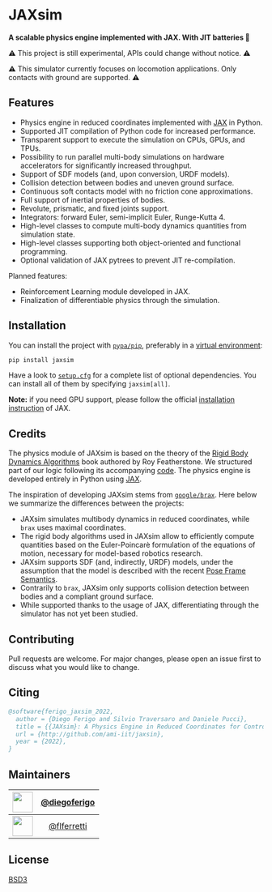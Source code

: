 # JAXsim

**A scalable physics engine implemented with JAX. With JIT batteries 🔋**

⚠ This project is still experimental, APIs could change without notice. ️⚠

⚠ This simulator currently focuses on locomotion applications. Only contacts with ground are supported. ️⚠

## Features

- Physics engine in reduced coordinates implemented with [JAX][jax] in Python.
- Supported JIT compilation of Python code for increased performance.
- Transparent support to execute the simulation on CPUs, GPUs, and TPUs.
- Possibility to run parallel multi-body simulations on hardware accelerators for significantly increased throughput.
- Support of SDF models (and, upon conversion, URDF models).
- Collision detection between bodies and uneven ground surface.
- Continuous soft contacts model with no friction cone approximations.
- Full support of inertial properties of bodies.
- Revolute, prismatic, and fixed joints support.
- Integrators: forward Euler, semi-implicit Euler, Runge-Kutta 4.
- High-level classes to compute multi-body dynamics quantities from simulation state.
- High-level classes supporting both object-oriented and functional programming.
- Optional validation of JAX pytrees to prevent JIT re-compilation. 

Planned features:

- Reinforcement Learning module developed in JAX.
- Finalization of differentiable physics through the simulation.

[jax]: https://github.com/google/jax/

## Installation

You can install the project with [`pypa/pip`][pip], preferably in a [virtual environment][venv]:

```bash
pip install jaxsim
```

Have a look to [`setup.cfg`](setup.cfg) for a complete list of optional dependencies.
You can install all of them by specifying `jaxsim[all]`.

**Note:** if you need GPU support, please follow the official [installation instruction][jax_gpu] of JAX.

[pip]: https://github.com/pypa/pip/
[venv]: https://docs.python.org/3.8/tutorial/venv.html
[jax_gpu]: https://github.com/google/jax/#installation

## Credits

The physics module of JAXsim is based on the theory of the [Rigid Body Dynamics Algorithms][RBDA]
book authored by Roy Featherstone.
We structured part of our logic following its accompanying [code][spatial_v2].
The physics engine is developed entirely in Python using [JAX][jax].

[RBDA]: https://link.springer.com/book/10.1007/978-1-4899-7560-7
[spatial_v2]: http://royfeatherstone.org/spatial/index.html#spatial-software

The inspiration of developing JAXsim stems from [`google/brax`][brax].
Here below we summarize the differences between the projects:

- JAXsim simulates multibody dynamics in reduced coordinates, while `brax` uses maximal coordinates.
- The rigid body algorithms used in JAXsim allow to efficiently compute quantities based on the Euler-Poincarè
  formulation of the equations of motion, necessary for model-based robotics research.
- JAXsim supports SDF (and, indirectly, URDF) models, under the assumption that the model is described with the
  recent [Pose Frame Semantics][PFS].
- Contrarily to `brax`, JAXsim only supports collision detection between bodies and a compliant ground surface.
- While supported thanks to the usage of JAX, differentiating through the simulator has not yet been studied.

[brax]: https://github.com/google/brax
[PFS]: http://sdformat.org/tutorials?tut=pose_frame_semantics

## Contributing

Pull requests are welcome. 
For major changes, please open an issue first to discuss what you would like to change.

## Citing

```bibtex
@software{ferigo_jaxsim_2022,
  author = {Diego Ferigo and Silvio Traversaro and Daniele Pucci},
  title = {{JAXsim}: A Physics Engine in Reduced Coordinates for Control and Robot Learning},
  url = {http://github.com/ami-iit/jaxsin},
  year = {2022},
}
```

## Maintainers

| [<img src="https://github.com/diegoferigo.png" width="40">][df] | [@diegoferigo][df] |
|:---------------------------------------------------------------:|:------------------:|
| [<img src="https://github.com/flferretti.png" width="40">][ff] | [@flferretti][ff] |

[df]: https://github.com/diegoferigo
[ff]: https://github.com/flferretti

## License

[BSD3](https://choosealicense.com/licenses/bsd-3-clause/)
